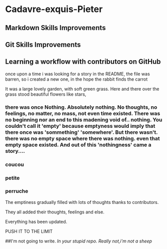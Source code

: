 # Cadavre-exquis-Pieter

## Markdown Skills Improvements
## Git Skills Improvements
## Learning a workflow with contributors on GitHub

once upon a time i was looking for a story in the README,
the file was barren, so i created a new one,
in the hope the rabbit finds the carrot


It was a large lovely garden,
 with soft green grass.
  Here and there over the grass stood beautiful flowers like stars,

### there was once Nothing. Absolutely nothing. No thoughts, no feelings, no matter, no mass, not even time existed. There was no beginning nor an end to this madening void of.. nothing. You couldn't call it 'empty' because emptyness would imply that there once was 'sommething' 'somewhere'. But there wasn't. there was no empty space where there was nothing. even that empty space existed. And out of this 'nothingness' came a story....


### coucou
### petite
### perruche

The emptiness gradually filled with lots of thoughts thanks to contributors.

They all added their thoughts, feelings and else.

Everything has been updated.

PUSH IT TO THE LIMIT

##I'm not going to write.
_In your stupid repo._
*Really not,i'm not a sheep*
